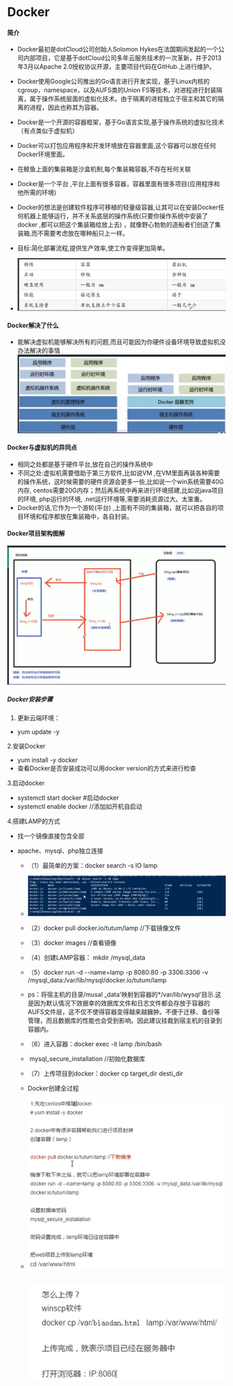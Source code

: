# Docker

#### 简介

- Docker最初是dotCloud公司创始人Solomon Hykes在法国期间发起的一个公司内部项目，它是基于dotCloud公司多年云服务技术的一次革新，并于2013年3月以Apache 2.0授权协议开源，主要项目代码在GitHub.上进行维护。
- Docker使用Google公司推出的Go语言进行开发实现，基于Linux内核的cgroup，namespace，以及AUFS类的Union FS等技术，对进程进行封装隔离，属于操作系统层面的虚拟化技术。由于隔离的进程独立于宿主和其它的隔离的进程，因此也称其为容器。

- Docker是一个开源的容器框架，基于Go语言实现,基于操作系统的虚拟化技术（有点类似于虚拟机）
- Docker可以打包应用程序和开发环境放在容器里面,这个容器可以放在任何Docker环境里面。
- 在鲸鱼上面的集装箱是沙盒机制,每个集装箱容器,不存在衽何关联
- Docker是一个平台 ,平台上面有很多容器，容器里面有很多项目(应用程序和他所需的环境)
- Docker的想法是创建软件程序可移植的轻量级容器,让其可以在安装Docker任何机器上能够运行，并不关系底层的操作系统(只要你操作系统中安装了docker ,都可以把这个集装箱给放上去) ，就像野心勃勃的造船者们创造了集装箱,而不需要考虑放在哪种船只上一样。
- 目标:简化部署流程,提供生产效率,使工作变得更加简单。
- ![image-20210504164828630](Docker.assets/image-20210504164828630.png)

#### Docker解决了什么

- 能解决虚拟机能够解决所有的问题,而且可能因为你硬件设备环境导致虚拟机没办法解决的事情![image-20210504162635216](Docker.assets/image-20210504162635216.png)

#### Docker与虚拟机的异同点

- 相同之处都是基于硬件平台,放在自己的操作系统中
- 不同之处:虚拟机需要借助于第三方软件,比如说VM ,在VM里面再装各种需要的操作系统，这时候需要的硬件资源会更多一些,比如说一个win系统需要40G内存, centos需要20G内存；然后再系统中再来进行环境搭建,比如说java项目的环境, php运行的环境, .net运行环境等,需要消耗资源过大。太笨重。
- Docker的话,它作为一个游轮(平台) ,上面有不同的集装箱，就可以把各自的项目环境和程序都放在集装箱中，各自封装。

#### Docker项目架构图解

![image-20210504164421679](Docker.assets/image-20210504164421679.png)



##### Docker安装步骤

1. 更新云端环境：

- yum update -y

2.安装Docker

- yum install -y docker
- 查看Docker是否安装成功可以用docker version的方式来进行检查

3.启动docker

- systemctl start docker #启动docker
- systemctl enable docker   //添加如开机自启动

4.搭建LAMP的方式

- 找一个镜像直接包含全部

- apache、mysql、php独立连接

  - （1）最简单的方案：docker search -s IO lamp

  - ![image-20210509162836980](Docker.assets/image-20210509162836980.png)

  - （2）docker pull docker.io/tutum/lamp    //下载镜像文件

  - （3）docker images    //查看镜像

  - （4）创建LAMP容器： mkdir /mysql_data

  - （5）docker run -d --name=lamp -p 8080:80 -p 3306:3306 -v /mysql_data:/var/lib/mysql/docker.io/tutum/lamp

  - ps：将宿主机的目录/musal _data'映射到容器的*/var/lib/wysql’目示.这是因为默认情况下效据幸的效据库文件和日志文件都会存放于容器的AUFS文件层，这不仅不使得容器变得越来越臃肿。不便于迁移、备份等管理，而且数据库的性能也会受到影响。因此建议挂裁到宿主机的目录到容器内。

  - （6）进入容器：docker exec -it lamp /bin/bash

  - ​                             mysql_secure_installation    //初始化数据库

  - （7）上传项目到docker：docker cp target_dir desti_dir

  - Docker创建全过程

  - ![image-20210509175856469](Docker.assets/image-20210509175856469.png)

    ​	![image-20210509175951129](Docker.assets/image-20210509175951129.png)